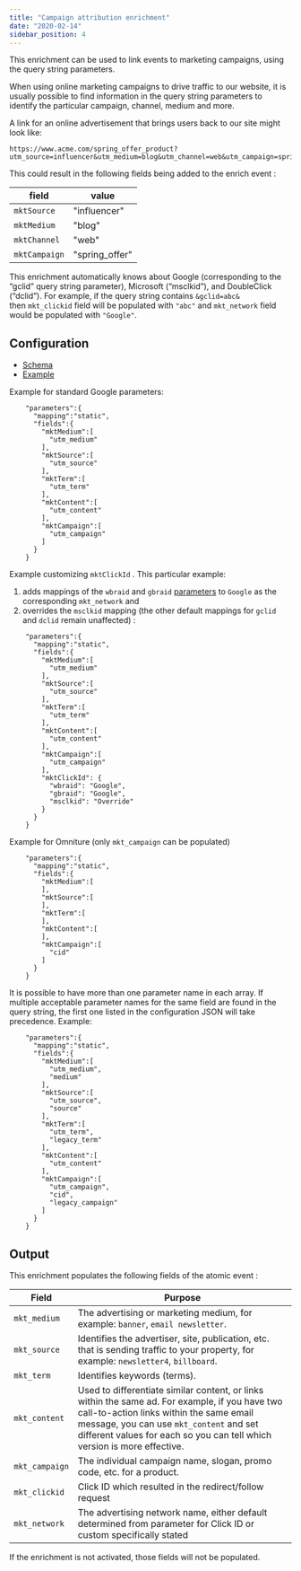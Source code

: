 ```yaml
---
title: "Campaign attribution enrichment"
date: "2020-02-14"
sidebar_position: 4
---
```


This enrichment can be used to link events to marketing campaigns, using the query string parameters.

When using online marketing campaigns to drive traffic to our website, it is usually possible to find information in the query string parameters to identify the particular campaign, channel, medium and more.

A link for an online advertisement that brings users back to our site might look like:

```
https://www.acme.com/spring_offer_product?utm_source=influencer&utm_medium=blog&utm_channel=web&utm_campaign=spring_offer
```

This could result in the following fields being added to the enrich event :

| field | value |
| --- | --- |
| `mktSource` | "influencer" |
| `mktMedium` | "blog" |
| `mktChannel` | "web" |
| `mktCampaign` | "spring\_offer" |

This enrichment automatically knows about Google (corresponding to the “gclid” query string parameter), Microsoft (“msclkid”), and DoubleClick (“dclid”). For example, if the query string contains `&gclid=abc&` then `mkt_clickid` field will be populated with `"abc"` and `mkt_network` field would be populated with `"Google"`.

## Configuration

- [Schema](https://github.com/snowplow/iglu-central/blob/master/schemas/com.snowplowanalytics.snowplow/campaign_attribution/jsonschema/1-0-1)
- [Example](https://github.com/snowplow/enrich/blob/master/config/enrichments/campaign_attribution.json)

Example for standard Google parameters:

```
    "parameters":{
      "mapping":"static",
      "fields":{
        "mktMedium":[
          "utm_medium"
        ],
        "mktSource":[
          "utm_source"
        ],
        "mktTerm":[
          "utm_term"
        ],
        "mktContent":[
          "utm_content"
        ],
        "mktCampaign":[
          "utm_campaign"
        ]
      }
    }
```

Example customizing `mktClickId` . This particular example:

1. adds mappings of the `wbraid` and `gbraid` [parameters](https://developers.google.com/google-ads/api/docs/conversions/upload-clicks?hl=en) to `Google` as the corresponding `mkt_network` and
2. overrides the `msclkid` mapping (the other default mappings for `gclid` and `dclid` remain unaffected) :

```
    "parameters":{
      "mapping":"static",
      "fields":{
        "mktMedium":[
          "utm_medium"
        ],
        "mktSource":[
          "utm_source"
        ],
        "mktTerm":[
          "utm_term"
        ],
        "mktContent":[
          "utm_content"
        ],
        "mktCampaign":[
          "utm_campaign"
        ],
        "mktClickId": {
          "wbraid": "Google",
          "gbraid": "Google",
          "msclkid": "Override"
        }
      }
    }
```

Example for Omniture (only `mkt_campaign` can be populated)

```
    "parameters":{
      "mapping":"static",
      "fields":{
        "mktMedium":[
        ],
        "mktSource":[
        ],
        "mktTerm":[
        ],
        "mktContent":[
        ],
        "mktCampaign":[
          "cid"
        ]
      }
    }
```

It is possible to have more than one parameter name in each array. If multiple acceptable parameter names for the same field are found in the query string, the first one listed in the configuration JSON will take precedence. Example:

```
    "parameters":{
      "mapping":"static",
      "fields":{
        "mktMedium":[
          "utm_medium",
          "medium"
        ],
        "mktSource":[
          "utm_source",
          "source"
        ],
        "mktTerm":[
          "utm_term",
          "legacy_term"
        ],
        "mktContent":[
          "utm_content"
        ],
        "mktCampaign":[
          "utm_campaign",
          "cid",
          "legacy_campaign"
        ]
      }
    }
```

## Output

This enrichment populates the following fields of the atomic event :

| Field | Purpose |
| --- | --- |
| `mkt_medium` | The advertising or marketing medium, for example: `banner`, `email newsletter`. |
| `mkt_source` | Identifies the advertiser, site, publication, etc. that is sending traffic to your property, for example: `newsletter4`, `billboard`. |
| `mkt_term` | Identifies keywords (terms). |
| `mkt_content` | Used to differentiate similar content, or links within the same ad. For example, if you have two call-to-action links within the same email message, you can use `mkt_content` and set different values for each so you can tell which version is more effective. |
| `mkt_campaign` | The individual campaign name, slogan, promo code, etc. for a product. |
| `mkt_clickid` | Click ID which resulted in the redirect/follow request |
| `mkt_network` | The advertising network name, either default determined from parameter for Click ID or custom specifically stated |

If the enrichment is not activated, those fields will not be populated.
